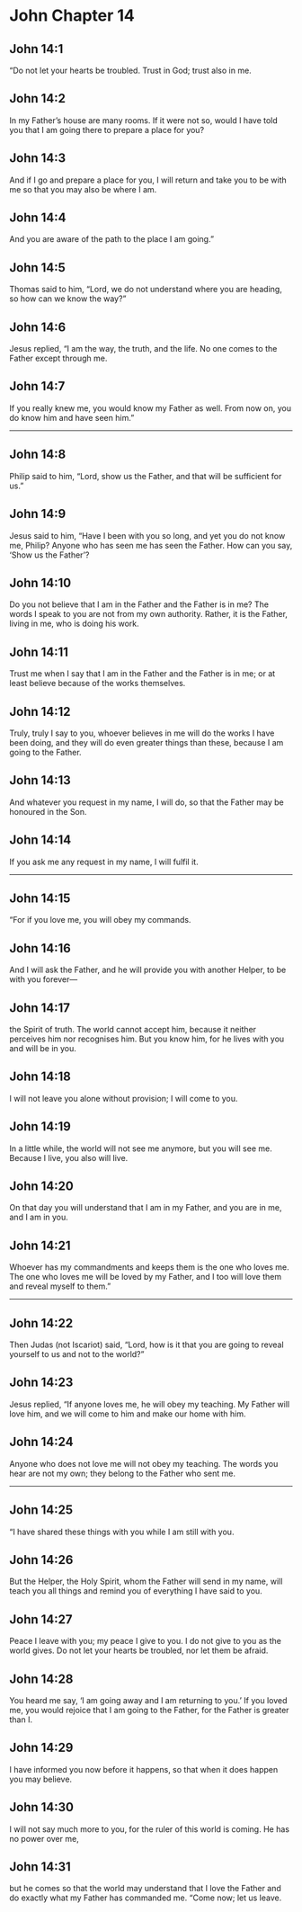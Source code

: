 # John Chapter 14

## John 14:1

“Do not let your hearts be troubled. Trust in God; trust also in me.

## John 14:2

In my Father’s house are many rooms. If it were not so, would I have told you that I am going there to prepare a place for you?

## John 14:3

And if I go and prepare a place for you, I will return and take you to be with me so that you may also be where I am.

## John 14:4

And you are aware of the path to the place I am going.”

## John 14:5

Thomas said to him, “Lord, we do not understand where you are heading, so how can we know the way?”

## John 14:6

Jesus replied, “I am the way, the truth, and the life. No one comes to the Father except through me.

## John 14:7

If you really knew me, you would know my Father as well. From now on, you do know him and have seen him.”

---

## John 14:8

Philip said to him, “Lord, show us the Father, and that will be sufficient for us.”

## John 14:9

Jesus said to him, “Have I been with you so long, and yet you do not know me, Philip? Anyone who has seen me has seen the Father. How can you say, ‘Show us the Father’?

## John 14:10

Do you not believe that I am in the Father and the Father is in me? The words I speak to you are not from my own authority. Rather, it is the Father, living in me, who is doing his work.

## John 14:11

Trust me when I say that I am in the Father and the Father is in me; or at least believe because of the works themselves.

## John 14:12

Truly, truly I say to you, whoever believes in me will do the works I have been doing, and they will do even greater things than these, because I am going to the Father.

## John 14:13

And whatever you request in my name, I will do, so that the Father may be honoured in the Son.

## John 14:14

If you ask me any request in my name, I will fulfil it.

---

## John 14:15

“For if you love me, you will obey my commands.

## John 14:16

And I will ask the Father, and he will provide you with another Helper, to be with you forever—

## John 14:17

the Spirit of truth. The world cannot accept him, because it neither perceives him nor recognises him. But you know him, for he lives with you and will be in you.

## John 14:18

I will not leave you alone without provision; I will come to you.

## John 14:19

In a little while, the world will not see me anymore, but you will see me. Because I live, you also will live.

## John 14:20

On that day you will understand that I am in my Father, and you are in me, and I am in you.

## John 14:21

Whoever has my commandments and keeps them is the one who loves me. The one who loves me will be loved by my Father, and I too will love them and reveal myself to them.”

---

## John 14:22

Then Judas (not Iscariot) said, “Lord, how is it that you are going to reveal yourself to us and not to the world?”

## John 14:23

Jesus replied, “If anyone loves me, he will obey my teaching. My Father will love him, and we will come to him and make our home with him.

## John 14:24

Anyone who does not love me will not obey my teaching. The words you hear are not my own; they belong to the Father who sent me.

---

## John 14:25

“I have shared these things with you while I am still with you.

## John 14:26

But the Helper, the Holy Spirit, whom the Father will send in my name, will teach you all things and remind you of everything I have said to you.

## John 14:27

Peace I leave with you; my peace I give to you. I do not give to you as the world gives. Do not let your hearts be troubled, nor let them be afraid.

## John 14:28

You heard me say, ‘I am going away and I am returning to you.’ If you loved me, you would rejoice that I am going to the Father, for the Father is greater than I.

## John 14:29

I have informed you now before it happens, so that when it does happen you may believe.

## John 14:30

I will not say much more to you, for the ruler of this world is coming. He has no power over me,

## John 14:31

but he comes so that the world may understand that I love the Father and do exactly what my Father has commanded me. “Come now; let us leave.
